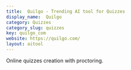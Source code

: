 ```yaml
---
title:  Quilgo - Trending AI tool for Quizzes
display_name:  Quilgo
category: Quizzes
category_slug: quizzes
key: quilgo_com
website: https://quilgo.com/
layout: aitool
---
```


Online quizzes creation with proctoring.
